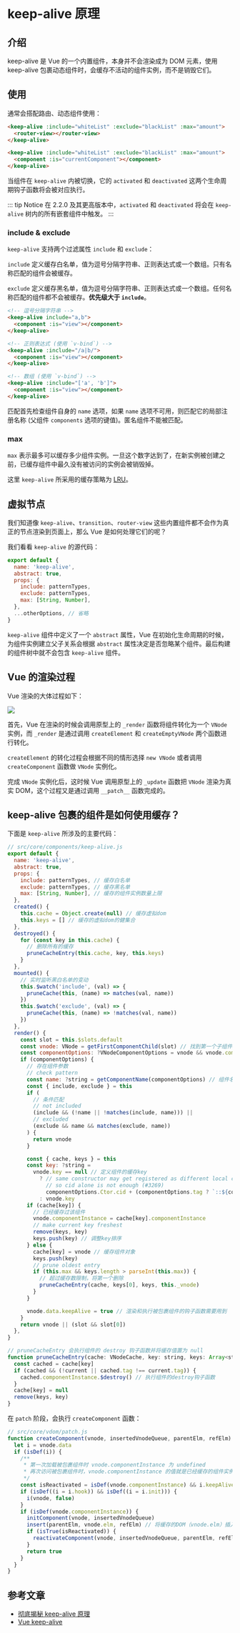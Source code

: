 # keep-alive 原理

## 介绍

keep-alive 是 Vue 的一个内置组件，本身并不会渲染成为 DOM 元素，使用 keep-alive 包裹动态组件时，会缓存不活动的组件实例，而不是销毁它们。

## 使用

通常会搭配路由、动态组件使用：

```html
<keep-alive :include="whiteList" :exclude="blackList" :max="amount">
  <router-view></router-view>
</keep-alive>

<keep-alive :include="whiteList" :exclude="blackList" :max="amount">
  <component :is="currentComponent"></component>
</keep-alive>
```

当组件在 `keep-alive` 内被切换，它的 `activated` 和 `deactivated` 这两个生命周期钩子函数将会被对应执行。

::: tip Notice
在 2.2.0 及其更高版本中，`activated` 和 `deactivated` 将会在 `keep-alive` 树内的所有嵌套组件中触发。
:::

### include & exclude

`keep-alive` 支持两个过滤属性 `include` 和 `exclude`：

`include` 定义缓存白名单，值为逗号分隔字符串、正则表达式或一个数组。只有名称匹配的组件会被缓存。

`exclude` 定义缓存黑名单，值为逗号分隔字符串、正则表达式或一个数组。任何名称匹配的组件都不会被缓存。**优先级大于 `include`**。

```html
<!-- 逗号分隔字符串 -->
<keep-alive include="a,b">
  <component :is="view"></component>
</keep-alive>

<!-- 正则表达式 (使用 `v-bind`) -->
<keep-alive :include="/a|b/">
  <component :is="view"></component>
</keep-alive>

<!-- 数组 (使用 `v-bind`) -->
<keep-alive :include="['a', 'b']">
  <component :is="view"></component>
</keep-alive>
```

匹配首先检查组件自身的 `name` 选项，如果 `name` 选项不可用，则匹配它的局部注册名称 (父组件 `components` 选项的键值)。匿名组件不能被匹配。

### max

`max` 表示最多可以缓存多少组件实例。一旦这个数字达到了，在新实例被创建之前，已缓存组件中最久没有被访问的实例会被销毁掉。

这里 `keep-alive` 所采用的缓存策略为 [LRU](../../algorithm/常见算法/缓存淘汰策略.html)。

## 虚拟节点

我们知道像 `keep-alive`、`transition`、`router-view` 这些内置组件都不会作为真正的节点渲染到页面上，那么 Vue 是如何处理它们的呢？

我们看看 `keep-alive` 的源代码：

```js {3}
export default {
  name: 'keep-alive',
  abstract: true,
  props: {
    include: patternTypes,
    exclude: patternTypes,
    max: [String, Number],
  },
  ...otherOptions, // 省略
}
```

`keep-alive` 组件中定义了一个 `abstract` 属性，Vue 在初始化生命周期的时候，为组件实例建立父子关系会根据 `abstract` 属性决定是否忽略某个组件。最后构建的组件树中就不会包含 `keep-alive` 组件。

## Vue 的渲染过程

Vue 渲染的大体过程如下：

![](http://picstore.lliiooiill.cn/980600268-5f392d78037ff_articlex.png)

首先，Vue 在渲染的时候会调用原型上的 `_render` 函数将组件转化为一个 `VNode` 实例，而 `_render` 是通过调用 `createElement` 和 `createEmptyVNode` 两个函数进行转化。

`createElement` 的转化过程会根据不同的情形选择 `new VNode` 或者调用 `createComponent` 函数做 `VNode` 实例化。

完成 `VNode` 实例化后，这时候 Vue 调用原型上的 `_update` 函数把 `VNode` 渲染为真实 DOM，这个过程又是通过调用 `__patch__` 函数完成的。

## keep-alive 包裹的组件是如何使用缓存？

下面是 `keep-alive` 所涉及的主要代码：

```js
// src/core/components/keep-alive.js
export default {
  name: 'keep-alive',
  abstract: true,
  props: {
    include: patternTypes, // 缓存白名单
    exclude: patternTypes, // 缓存黑名单
    max: [String, Number], // 缓存的组件实例数量上限
  },
  created() {
    this.cache = Object.create(null) // 缓存虚拟dom
    this.keys = [] // 缓存的虚拟dom的健集合
  },
  destroyed() {
    for (const key in this.cache) {
      // 删除所有的缓存
      pruneCacheEntry(this.cache, key, this.keys)
    }
  },
  mounted() {
    // 实时监听黑白名单的变动
    this.$watch('include', (val) => {
      pruneCache(this, (name) => matches(val, name))
    })
    this.$watch('exclude', (val) => {
      pruneCache(this, (name) => !matches(val, name))
    })
  },
  render() {
    const slot = this.$slots.default
    const vnode: VNode = getFirstComponentChild(slot) // 找到第一个子组件对象
    const componentOptions: ?VNodeComponentOptions = vnode && vnode.componentOptions
    if (componentOptions) {
      // 存在组件参数
      // check pattern
      const name: ?string = getComponentName(componentOptions) // 组件名
      const { include, exclude } = this
      if (
        // 条件匹配
        // not included
        (include && (!name || !matches(include, name))) ||
        // excluded
        (exclude && name && matches(exclude, name))
      ) {
        return vnode
      }

      const { cache, keys } = this
      const key: ?string =
        vnode.key == null // 定义组件的缓存key
          ? // same constructor may get registered as different local components
            // so cid alone is not enough (#3269)
            componentOptions.Ctor.cid + (componentOptions.tag ? `::${componentOptions.tag}` : '')
          : vnode.key
      if (cache[key]) {
        // 已经缓存过该组件
        vnode.componentInstance = cache[key].componentInstance
        // make current key freshest
        remove(keys, key)
        keys.push(key) // 调整key排序
      } else {
        cache[key] = vnode // 缓存组件对象
        keys.push(key)
        // prune oldest entry
        if (this.max && keys.length > parseInt(this.max)) {
          // 超过缓存数限制，将第一个删除
          pruneCacheEntry(cache, keys[0], keys, this._vnode)
        }
      }

      vnode.data.keepAlive = true // 渲染和执行被包裹组件的钩子函数需要用到
    }
    return vnode || (slot && slot[0])
  },
}

// pruneCacheEntry 会执行组件的 destroy 钩子函数并将缓存值置为 null
function pruneCacheEntry(cache: VNodeCache, key: string, keys: Array<string>, current?: VNode) {
  const cached = cache[key]
  if (cached && (!current || cached.tag !== current.tag)) {
    cached.componentInstance.$destroy() // 执行组件的destroy钩子函数
  }
  cache[key] = null
  remove(keys, key)
}
```

在 `patch` 阶段，会执行 `createComponent` 函数：

```js
// src/core/vdom/patch.js
function createComponent(vnode, insertedVnodeQueue, parentElm, refElm) {
  let i = vnode.data
  if (isDef(i)) {
    /**
     * 第一次加载被包裹组件时 vnode.componentInstance 为 undefined
     * 再次访问被包裹组件时，vnode.componentInstance 的值就是已经缓存的组件实例
     */
    const isReactivated = isDef(vnode.componentInstance) && i.keepAlive
    if (isDef((i = i.hook)) && isDef((i = i.init))) {
      i(vnode, false)
    }
    if (isDef(vnode.componentInstance)) {
      initComponent(vnode, insertedVnodeQueue)
      insert(parentElm, vnode.elm, refElm) // 将缓存的DOM（vnode.elm）插入父元素中
      if (isTrue(isReactivated)) {
        reactivateComponent(vnode, insertedVnodeQueue, parentElm, refElm)
      }
      return true
    }
  }
}
```

## 参考文章

- [彻底揭秘 keep-alive 原理](https://juejin.cn/post/6844903837770203144)
- [Vue keep-alive](https://cn.vuejs.org/v2/api/#keep-alive)
